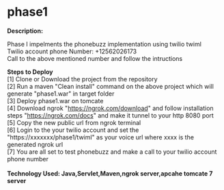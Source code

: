 # phase1

<b>Description:</b>

Phase I impelments the phonebuzz implementation using twilio twiml <br>
Twilio account phone Number: +12562026173<br>
Call to the above mentioned number and follow the intructions<br>


<b>Steps to Deploy</b><br>
[1] Clone or Download the project from the repository<br>
[2] Run a maven "Clean install" command on the above project which will generate "phase1.war" in target folder<br>
[3] Deploy phase1.war on tomcate<br>
[4] Download ngrok "https://ngrok.com/download" and follow installation steps "https://ngrok.com/docs" and make it tunnel to   your http 8080 port<br>
[5] Copy the new public url from ngrok terminal <br>
[6] Login to the your twilio account and set the "https://xxxxxxx/phase1/twiml" as your voice url where xxxx is the generated ngrok url<br>
[7] You are all set to test phonebuzz and make a call to your twilio account phone number<br><br>
<b>Technology Used: Java,Servlet,Maven,ngrok server,apcahe tomcate 7 server</b>



